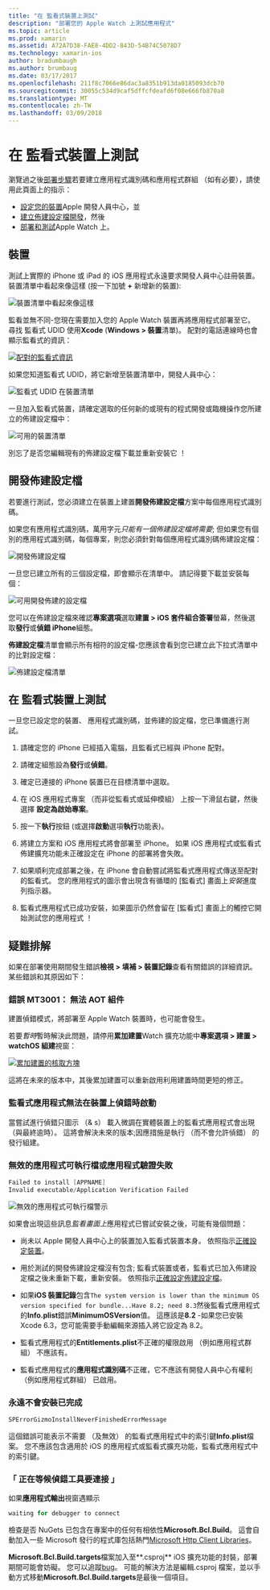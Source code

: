 ```yaml
---
title: "在 監看式裝置上測試"
description: "部署您的 Apple Watch 上測試應用程式"
ms.topic: article
ms.prod: xamarin
ms.assetid: A72A7D38-FAE8-4DD2-843D-54B74C5078D7
ms.technology: xamarin-ios
author: bradumbaugh
ms.author: brumbaug
ms.date: 03/17/2017
ms.openlocfilehash: 211f8c7066e86dac3a8351b913da0185093dcb70
ms.sourcegitcommit: 30055c534d9caf5dffcfdeafd6f08e666fb870a8
ms.translationtype: MT
ms.contentlocale: zh-TW
ms.lasthandoff: 03/09/2018
---
```

# <a name="testing-on-watch-devices"></a>在 監看式裝置上測試

瀏覽過之後[部署步驟](~/ios/watchos/deploy-test/index.md)若要建立應用程式識別碼和應用程式群組 （如有必要），請使用此頁面上的指示：

- [設定您的裝置](#devices)Apple 開發人員中心，並
- [建立佈建設定檔開發](#profiles)，然後
- [部署和測試](#testing)Apple Watch 上。

<a name="devices" />

## <a name="devices"></a>裝置

測試上實際的 iPhone 或 iPad 的 iOS 應用程式永遠要求開發人員中心註冊裝置。 裝置清單中看起來像這樣 (按一下加號 **+** 新增新的裝置):

![](device-images/devices-sml.png "裝置清單中看起來像這樣")

監看並無不同-您現在需要加入您的 Apple Watch 裝置再將應用程式部署至它。 尋找 監看式 UDID 使用**Xcode** (**Windows > 裝置**清單)。 配對的電話連線時也會顯示監看式的資訊：

[![](device-images/xcode-devices-sml.png "配對的監看式資訊")](device-images/xcode-devices.png#lightbox)

如果您知道監看式 UDID，將它新增至裝置清單中，開發人員中心：

![](device-images/devices-watch-sml.png "監看式 UDID 在裝置清單")

一旦加入監看式裝置，請確定選取的任何新的或現有的程式開發或臨機操作您所建立的佈建設定檔中：

![](device-images/devices-provisioning.png "可用的裝置清單")

別忘了是否您編輯現有的佈建設定檔下載並重新安裝它 ！

<a name="profiles" />

## <a name="development-provisioning-profiles"></a>開發佈建設定檔

若要進行測試，您必須建立在裝置上建置**開發佈建設定檔**方案中每個應用程式識別碼。

如果您有應用程式識別碼，萬用字元*只能有一個佈建設定檔將需要*; 但如果您有個別的應用程式識別碼，每個專案，則您必須針對每個應用程式識別碼佈建設定檔：

![](device-images/provisioningprofile-development.png "開發佈建設定檔")

一旦您已建立所有的三個設定檔，即會顯示在清單中。 請記得要下載並安裝每個：

![](device-images/provisioningprofiles.png "可用開發佈建的設定檔")

您可以在佈建設定檔來確認**專案選項**選取**建置 > iOS 套件組合簽署**螢幕，然後選取**發行**或**偵錯 iPhone**組態。

**佈建設定檔**清單會顯示所有相符的設定檔-您應該會看到您已建立此下拉式清單中的比對設定檔：

![](device-images/options-selectprofile.png "佈建設定檔清單")


<a name="testing" />

## <a name="testing-on-a-watch-device"></a>在 監看式裝置上測試

一旦您已設定您的裝置、 應用程式識別碼，並佈建的設定檔，您已準備進行測試。

1. 請確定您的 iPhone 已經插入電腦，且監看式已經與 iPhone 配對。

2. 請確定組態設為**發行**或**偵錯**。

3. 確定已連接的 iPhone 裝置已在目標清單中選取。

4. 在 iOS 應用程式專案 （而非從監看式或延伸模組） 上按一下滑鼠右鍵，然後選擇 **設定為啟始專案**。

5. 按一下**執行**按鈕 (或選擇**啟動**選項**執行**功能表)。

6. 將建立方案和 iOS 應用程式將會部署至 iPhone。
  如果 iOS 應用程式或監看式佈建擴充功能未正確設定在 iPhone 的部署將會失敗。

7. 如果順利完成部署之後，在 iPhone 會自動嘗試將監看式應用程式傳送至配對的監看式。 您的應用程式的圖示會出現含有循環的 [監看式] 畫面上*安裝*進度列指示器。

8. 監看式應用程式已成功安裝，如果圖示仍然會留在 [監看式] 畫面上的觸控它開始測試您的應用程式 ！


## <a name="troubleshooting"></a>疑難排解

如果在部署使用期間發生錯誤**檢視 > 填補 > 裝置記錄**查看有關錯誤的詳細資訊。 某些錯誤和其原因如下：

### <a name="error-mt3001-could-not-aot-the-assembly"></a>錯誤 MT3001： 無法 AOT 組件

建置偵錯模式，將部署至 Apple Watch 裝置時，也可能會發生。

若要*暫時*暫時解決此問題，請停用**累加建置**Watch 擴充功能中**專案選項 > 建置 > watchOS 組建**視窗：

[![](device-images/disable-incremental-sml.png "累加建置的核取方塊")](device-images/disable-incremental.png#lightbox)

這將在未來的版本中，其後累加建置可以重新啟用利用建置時間更短的修正。


### <a name="watch-app-fails-to-start-while-debugging-on-device"></a>監看式應用程式無法在裝置上偵錯時啟動

當嘗試進行偵錯只圖示 （& s） 載入微調在實體裝置上的監看式應用程式會出現 （與最終逾時）。 這將會解決未來的版本;因應措施是執行 （而不會允許偵錯） 的發行組建。


### <a name="invalid-application-executable-or-application-verification-failed"></a>無效的應用程式可執行檔或應用程式驗證失敗

```csharp
Failed to install [APPNAME]
Invalid executable/Application Verification Failed
```

![](device-images/invalid-application-executable.png "無效的應用程式可執行檔警示")

如果會出現這些訊息*監看畫面上*應用程式已嘗試安裝之後，可能有幾個問題：

- 尚未以 Apple 開發人員中心上的裝置加入監看式裝置本身。 依照指示[正確設定裝置](#devices)。

- 用於測試的開發佈建設定檔沒有包含; 監看式裝置或者，監看式已加入佈建設定檔之後未重新下載，重新安裝。 依照指示[正確設定佈建設定檔](#profiles)。

- 如果**iOS 裝置記錄**包含`The system version is lower than the minimum OS version specified for bundle...Have 8.2; need 8.3`然後監看式應用程式的**Info.plist**錯誤**MinimumOSVersion**值。
  這應該是**8.2** -如果您已安裝 Xcode 6.3，您可能需要手動編輯來源插入將它設定為 8.2。

- 監看式應用程式的**Entitlements.plist**不正確的權限啟用 （例如應用程式群組） 不應該有。

- 監看式應用程式的**應用程式識別碼**不正確，它不應該有開發人員中心有權利 （例如應用程式群組） 已啟用。



### <a name="install-never-finished"></a>永遠不會安裝已完成

```csharp
SPErrorGizmoInstallNeverFinishedErrorMessage
```

這個錯誤可能表示不需要 （及無效） 的監看式應用程式中的索引鍵**Info.plist**檔案。 您不應該包含適用於 iOS 的應用程式或監看式擴充功能，監看式應用程式中的索引鍵。

<!--eg. NSLocationAlwaysUsageDescription -->


### <a name="waiting-for-debugger-to-connect"></a>「 正在等候偵錯工具要連接 」

如果**應用程式輸出**視窗遇顯示

```csharp
waiting for debugger to connect
```

檢查是否 NuGets 已包含在專案中的任何有相依性**Microsoft.Bcl.Build**。 這會自動加入一些 Microsoft 發行的程式庫包括熱門[Microsoft Http Client Libraries](http://www.nuget.org/packages/Microsoft.Net.Http/)。

**Microsoft.Bcl.Build.targets**檔案加入至**.csproj** iOS 擴充功能的封裝，部署期間可能會妨礙。 您可以追蹤[bug](https://bugzilla.xamarin.com/show_bug.cgi?id=29912)。
可能的解決方法是編輯.csproj 檔案，並以手動方式移動**Microsoft.Bcl.Build.targets**是最後一個項目。

